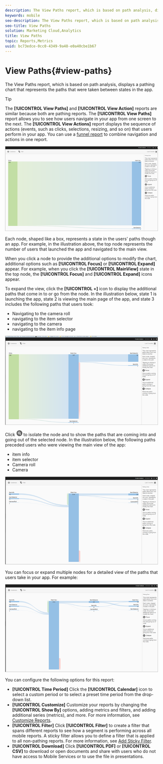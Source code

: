 ```yaml
---
description: The View Paths report, which is based on path analysis, displays a pathing chart that represents the paths that were taken between states in the app.
keywords: mobile
seo-description: The View Paths report, which is based on path analysis, displays a pathing chart that represents the paths that were taken between states in the app.
seo-title: View Paths
solution: Marketing Cloud,Analytics
title: View Paths
topic: Reports,Metrics
uuid: bc73edce-0cc0-4349-9a48-e0a40cbe1b67
---
```


# View Paths{#view-paths}

The View Paths report, which is based on path analysis, displays a pathing chart that represents the paths that were taken between states in the app.

>[!TIP]
>
>The **[!UICONTROL View Paths]** and **[!UICONTROL View Action]** reports are similar because both are pathing reports. The **[!UICONTROL View Paths]** report allows you to see how users navigate in your app from one screen to the next. The **[!UICONTROL View Actions]** report displays the sequence of actions (events, such as clicks, selections, resizing, and so on) that users perform in your app. You can use a [funnel report](/help/using/usage/reports-funnel.md) to combine navigation and actions in one report.

![view paths](assets/view_paths.png)

Each node, shaped like a box, represents a state in the users' paths though an app. For example, in the illustration above, the top node represents the number of users that launched the app and navigated to the main view.

When you click a node to provide the additional options to modify the chart, additional options such as **[!UICONTROL Focus]** or **[!UICONTROL Expand]** appear. For example, when you click the **[!UICONTROL MainView]** state in the top node, the **[!UICONTROL Focus]** and **[!UICONTROL Expand]** icons appear.

To expand the view, click the **[!UICONTROL +]** icon to display the additional paths that come in to or go from the node. In the illustration below, state 1 is launching the app, state 2 is viewing the main page of the app, and state 3 includes the following paths that users took:

* Navigating to the camera roll 
* navigating to the item selector 
* navigating to the camera 
* navigating to the item info page

![](assets/view_paths_expand.png)

Click ![focus icon](assets/icon_focus.png) to isolate the node and to show the paths that are coming into and going out of the selected node. In the illustration below, the following paths preceded users who were viewing the main view of the app:

* item info
* item selector
* Camera roll
* Camera

![view path focus](assets/view_paths_focus.png)

You can focus or expand multiple nodes for a detailed view of the paths that users take in your app. For example:

![view path multi](assets/view_paths_mult.png)

You can configure the following options for this report:

* **[!UICONTROL Time Period]**
    Click the **[!UICONTROL Calendar]** icon to select a custom period or to select a preset time period from the drop-down list.
* **[!UICONTROL Customize]**
    Customize your reports by changing the **[!UICONTROL Show By]** options, adding metrics and filters, and adding additional series (metrics), and more. For more information, see [Customize Reports](../usage/reports-customize/reports-customize.md).
* **[!UICONTROL Filter]**
    Click **[!UICONTROL Filter]** to create a filter that spans different reports to see how a segment is performing across all mobile reports. A sticky filter allows you to define a filter that is applied to all non-pathing reports. For more information, see [Add Sticky Filter](../usage/reports-customize/t-sticky-filter.md).
* **[!UICONTROL Download]**
    Click **[!UICONTROL PDF]** or **[!UICONTROL CSV]** to download or open documents and share with users who do not have access to Mobile Services or to use the file in presentations.